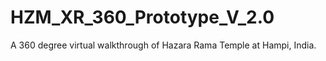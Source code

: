 # HZM_XR_360_Prototype_V_2.0
 A 360 degree virtual walkthrough of Hazara Rama Temple at Hampi, India. 

